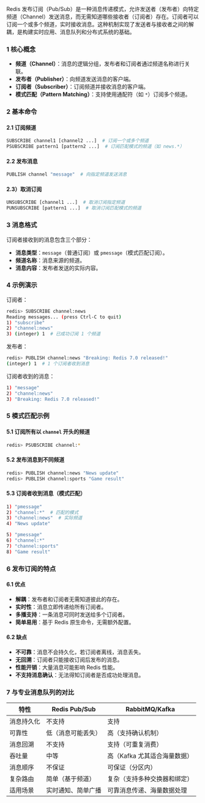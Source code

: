 Redis 发布订阅（Pub/Sub）是一种消息传递模式，允许发送者（发布者）向特定频道（Channel）发送消息，而无需知道哪些接收者（订阅者）存在。订阅者可以订阅一个或多个频道，实时接收消息。这种机制实现了发送者与接收者之间的解耦，是构建实时应用、消息队列和分布式系统的基础。
### 1 核心概念
- **频道（Channel）**：消息的逻辑分组，发布者和订阅者通过频道名称进行关联。
- **发布者（Publisher）**：向频道发送消息的客户端。
- **订阅者（Subscriber）**：订阅频道并接收消息的客户端。
- **模式匹配（Pattern Matching）**：支持使用通配符（如 `*`）订阅多个频道。
### 2 基本命令
#### 2.1 订阅频道
```bash
SUBSCRIBE channel1 [channel2 ...]  # 订阅一个或多个频道
PSUBSCRIBE pattern1 [pattern2 ...]  # 订阅匹配模式的频道（如 news.*）
```
#### 2.2 发布消息
```bash
PUBLISH channel "message"  # 向指定频道发送消息
```
#### 2.3）取消订阅
```bash
UNSUBSCRIBE [channel1 ...]  # 取消订阅指定频道
PUNSUBSCRIBE [pattern1 ...]  # 取消订阅匹配模式的频道
```
### 3 消息格式
订阅者接收到的消息包含三个部分：
- **消息类型**：`message`（普通订阅）或 `pmessage`（模式匹配订阅）。
- **频道名称**：消息来源的频道。
- **消息内容**：发布者发送的实际内容。
### 4 示例演示
订阅者：
```bash
redis> SUBSCRIBE channel:news
Reading messages... (press Ctrl-C to quit)
1) "subscribe"
2) "channel:news"
3) (integer) 1  # 已成功订阅 1 个频道
```
发布者：
```bash
redis> PUBLISH channel:news "Breaking: Redis 7.0 released!"
(integer) 1  # 1 个订阅者收到消息
```
订阅者收到的消息：
```bash
1) "message"
2) "channel:news"
3) "Breaking: Redis 7.0 released!"
```
### 5 模式匹配示例
#### 5.1 订阅所有以 `channel` 开头的频道
```bash
redis> PSUBSCRIBE channel:*
```
#### 5.2 发布消息到不同频道
```bash
redis> PUBLISH channel:news "News update"
redis> PUBLISH channel:sports "Game result"
```
#### 5.3 订阅者收到消息（模式匹配）
```bash
1) "pmessage"
2) "channel:*"  # 匹配的模式
3) "channel:news"  # 实际频道
4) "News update"

5) "pmessage"
6) "channel:*"
7) "channel:sports"
8) "Game result"
```
### 6 发布订阅的特点
#### 6.1 优点
- **解耦**：发布者和订阅者无需知道彼此的存在。
- **实时性**：消息立即传递给所有订阅者。
- **多播支持**：一条消息可同时发送给多个订阅者。
- **简单易用**：基于 Redis 原生命令，无需额外配置。
#### 6.2 缺点
- **不可靠**：消息不会持久化，若订阅者离线，消息丢失。
- **无回溯**：订阅者只能接收订阅后发布的消息。
- **性能开销**：大量消息可能影响 Redis 性能。
- **不支持消息确认**：无法得知订阅者是否成功处理消息。
### 7 与专业消息队列的对比

| **特性**               | **Redis Pub/Sub**               | **RabbitMQ/Kafka**             |
|------------------------|---------------------------------|--------------------------------|
| 消息持久化             | 不支持                          | 支持                          |
| 可靠性                 | 低（消息可能丢失）              | 高（支持确认机制）            |
| 消息回溯               | 不支持                          | 支持（可重复消费）            |
| 吞吐量                 | 中等                            | 高（Kafka 尤其适合海量数据）  |
| 消息顺序               | 不保证                          | 可保证（分区内）              |
| 复杂路由               | 简单（基于频道）                | 复杂（支持多种交换器和绑定）  |
| 适用场景               | 实时通知、简单广播              | 可靠消息传递、海量数据处理    |
